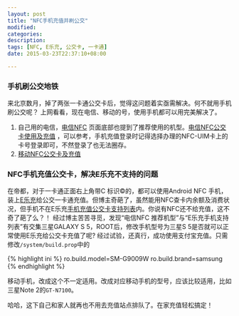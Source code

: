 ```yaml
---
layout: post
title: "NFC手机充值并刷公交"
modified:
categories: 
description:
tags: [NFC, E乐充, 公交卡, 一卡通]
date: 2015-03-23T22:37:10+08:00

---
```


### 手机刷公交地铁

来北京数月，掉了两张一卡通公交卡后，觉得这问题着实亟需解决。何不就用手机刷公交呢？
上网看看，现在电信、移动的号，使用手机都可以用完美解决了。

1. 自己用的电信，[电信NFC] 页面底部也提到了推荐使用的机型。[电信NFC公交卡使用及充值] ，可以参考，手机充值登录时记得选择办理的NFC-UIM卡上的卡号登录即可，不然登录了也无法圈存。
2. [移动NFC公交卡及充值]

### NFC手机充值公交卡，解决E乐充不支持的问题

在帝都，对于一卡通正面右上角带C 标识©的，都可以使用Android NFC 手机，装上[E乐充]给公交一卡通充值。但博主奇葩了，虽然能用NFC查卡内余额及消费状况，但手机不在E乐充[手机充值公交卡支持列表]内。你说有NFC还不给充值，这不奇了葩了么？！
经过博主苦苦寻觅，发现“电信NFC 推荐机型”与“E乐充手机支持列表”有交集三星GALAXY S 5，ROOT后，修改手机型号为三星S 5是否就可以正常使用E乐充给公交卡充值了呢? 经过试验，还真行，成功使用支付宝充值。只需修改`/system/build.prop`中的

{% highlight ini %}
ro.build.model=SM-G9009W
ro.build.brand=samsung
{% endhighlight %}

移动手机，改成这个不一定适用。改成对应移动手机的型号，应该比较适用，比如三星Note 2的`GT-N7100`。

哈哈，这下自己和家人就再也不用去充值站点排队了。在家充值轻松搞定！

[电信NFC]: http://nfc.189.cn
[电信NFC公交卡使用及充值]: http://nfc.189.cn/ct_bus.html
[移动NFC公交卡及充值]: http://tech.sina.com.cn/mobile/n/2014-02-21/08269180354.shtml
[手机充值公交卡支持列表]: http://www.hzt360.com/beijing/nfclist.html
[E乐充]: http://www.hzt360.com/download
